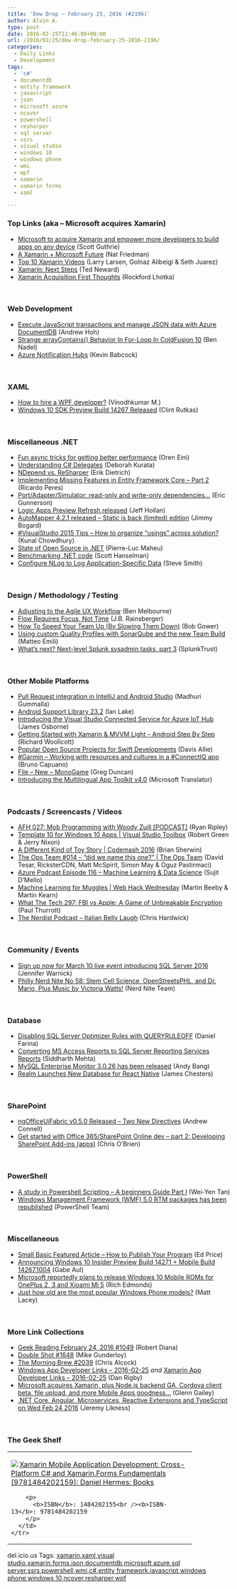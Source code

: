 ```yaml
---
title: 'Dew Drop – February 25, 2016 (#2196)'
author: Alvin A.
type: post
date: 2016-02-25T12:46:00+00:00
url: /2016/02/25/dew-drop-february-25-2016-2196/
categories:
  - Daily Links
  - Development
tags:
  - 'c#'
  - documentdb
  - entity framework
  - javascript
  - json
  - microsoft azure
  - ncover
  - powershell
  - resharper
  - sql server
  - ssrs
  - visual studio
  - windows 10
  - windows phone
  - wmi
  - wpf
  - xamarin
  - xamarin forms
  - xaml

---
```

### <a name="top"></a>Top Links (aka &#8211; Microsoft acquires Xamarin)

  * <a href="http://blogs.microsoft.com/blog/2016/02/24/microsoft-to-acquire-xamarin-and-empower-more-developers-to-build-apps-on-any-device/" target="_blank">Microsoft to acquire Xamarin and empower more developers to build apps on any device</a> (Scott Guthrie)
  * <a href="https://blog.xamarin.com/a-xamarin-microsoft-future/" target="_blank">A Xamarin + Microsoft Future</a> (Nat Friedman)
  * <a href="https://channel9.msdn.com/Blogs/C9Team/Top-10-Xamarin-Videos?WT.mc_id=DX_MVP4025064" target="_blank">Top 10 Xamarin Videos</a> (Larry Larsen, Golnaz Alibeigi & Seth Juarez)
  * <a href="http://blogs.tedneward.com/post/xamarin-next-steps/" target="_blank">Xamarin: Next Steps</a> (Ted Neward)
  * <a href="http://www.lhotka.net/weblog/XamarinAcquisitionFirstThoughts.aspx" target="_blank">Xamarin Acquisition First Thoughts</a> (Rockford Lhotka)

&nbsp;

### <a name="web"></a>Web Development

  * <a href="https://azure.microsoft.com/blog/execute-javascript-transactions-and-manage-json-data-with-azure-documentdb/" target="_blank">Execute JavaScript transactions and manage JSON data with Azure DocumentDB</a> (Andrew Hoh)
  * <a href="http://www.bennadel.com/blog/3031-strange-arraycontains-behavior-in-for-loop-in-coldfusion-10.htm" target="_blank">Strange arrayContains() Behavior In For-Loop In ColdFusion 10</a> (Ben Nadel)
  * <a href="http://blog.falafel.com/azure-notification-hubs/" target="_blank">Azure Notification Hubs</a> (Kevin Babcock)

&nbsp;

### <a name="silverlight"></a>XAML

  * <a href="http://feedproxy.google.com/~r/geekswithblogs/~3/bfNYUlxl1Qc/how-to-hire-a-wpf-developer.aspx" target="_blank">How to hire a WPF developer?</a> (Vinodhkumar M.)
  * <a href="http://blogs.windows.com/buildingapps/2016/02/24/windows-10-sdk-preview-build-14267-released/?WT.mc_id=DX_MVP4025064" target="_blank">Windows 10 SDK Preview Build 14267 Released</a> (Clint Rutkas)

&nbsp;

### <a name="dotnet"></a>Miscellaneous .NET

  * <a href="http://feedproxy.google.com/~r/AyendeRahien/~3/ltkhnQYprDo/fun-async-tricks-for-getting-better-performance" target="_blank">Fun async tricks for getting better performance</a> (Oren Eini)
  * <a href="http://blogs.msmvps.com/deborahk/understanding-c-delegates/" target="_blank">Understanding C# Delegates</a> (Deborah Kurata)
  * <a href="http://blog.ndepend.com/ndepend-vs-resharper/" target="_blank">NDepend vs. ReSharper</a> (Erik Dietrich)
  * <a href="http://weblogs.asp.net:80/ricardoperes/implementing-missing-features-in-entity-framework-core-part-2?WT.mc_id=DX_MVP4025064" target="_blank">Implementing Missing Features in Entity Framework Core – Part 2</a> (Ricardo Peres)
  * <a href="http://blogs.msdn.com/b/ericgu/archive/2016/02/24/port-adapter-simulator-read-only-and-write-only-dependencies.aspx?WT.mc_id=DX_MVP4025064" target="_blank">Port/Adapter/Simulator: read-only and write-only dependencies…</a> (Eric Gunnerson)
  * <a href="https://azure.microsoft.com/blog/logic-apps-preview-refresh-released/" target="_blank">Logic Apps Preview Refresh released</a> (Jeff Hollan)
  * <a href="http://feedproxy.google.com/~r/LosTechies/~3/zPHK-m0giZ0/" target="_blank">AutoMapper 4.2.1 released – Static is back (limited) edition</a> (Jimmy Bogard)
  * <a href="http://feedproxy.google.com/~r/kunal2383/~3/oFQ-etYBBcM/visual-studio-2015-organize-usings.html" target="_blank">#VisualStudio 2015 Tips &#8211; How to organize &#8220;usings&#8221; across solution?</a> (Kunal Chowdhury)
  * <a href="http://www.infoq.com/news/2016/02/dotnet-open-source?utm_campaign=infoq_content&utm_source=infoq&utm_medium=feed&utm_term=global" target="_blank">State of Open Source in .NET</a> (Pierre-Luc Maheu)
  * <a href="http://feeds.hanselman.com/~/140330658/0/scotthanselman~Benchmarking-NET-code.aspx" target="_blank">Benchmarking .NET code</a> (Scott Hanselman)
  * <a href="http://ardalis.com/configure-nlog-to-log-application-specific-data" target="_blank">Configure NLog to Log Application-Specific Data</a> (Steve Smith)

&nbsp;

### <a name="design"></a>Design / Methodology / Testing

  * <a href="https://www.thoughtworks.com/insights/blog/adjusting-agile-ux-workflow" target="_blank">Adjusting to the Agile UX Workflow</a> (Ben Melbourne)
  * <a href="http://blog.jbrains.ca/permalink/flow-requires-focus-not-time" target="_blank">Flow Requires Focus, Not Time</a> (J.B. Rainsberger)
  * <a href="http://simpleprogrammer.com/2016/02/24/how-to-speed-your-team-up-by-slowing-them-down/" target="_blank">How To Speed Your Team Up (By Slowing Them Down)</a> (Bob Gower)
  * <a href="http://feedproxy.google.com/~r/MattsAlmSpace/~3/qtY18SDrk2w/using-custom-quality-profiles-with.html" target="_blank">Using custom Quality Profiles with SonarQube and the new Team Build</a> (Matteo Emili)
  * <a href="http://blogs.splunk.com/2016/02/24/whats-next-next-level-splunk-sysadmin-tasks-part-3/" target="_blank">What’s next? Next-level Splunk sysadmin tasks, part 3</a> (SplunkTrust)

&nbsp;

### <a name="mobile"></a>Other Mobile Platforms

  * <a href="https://blogs.msdn.microsoft.com/visualstudioalm/2016/02/24/pull-request-integration-in-intellij-and-android-studio/" target="_blank">Pull Request integration in IntelliJ and Android Studio</a> (Madhuri Gummalla)
  * <a href="http://feedproxy.google.com/~r/blogspot/hsDu/~3/eEDeCvTDzIY/android-support-library-232.html" target="_blank">Android Support Library 23.2</a> (Ian Lake)
  * <a href="https://azure.microsoft.com/blog/visual-studio-connected-service-for-azure-iot-hub/" target="_blank">Introducing the Visual Studio Connected Service for Azure IoT Hub</a> (James Osborne)
  * <a href="http://thexamarinjournal.com/getting-started-with-xamarin-mvvm-light-android-step-by-step/" target="_blank">Getting Started with Xamarin & MVVM Light &#8211; Android Step By Step</a> (Richard Woollcott)
  * <a href="http://code.tutsplus.com/tutorials/popular-open-source-projects-for-swift-developments--cms-25990" target="_blank">Popular Open Source Projects for Swift Developments</a> (Davis Allie)
  * <a href="http://feedproxy.google.com/~r/elbruno/~3/g6x72hwzAJM/" target="_blank">#Garmin – Working with resources and cultures in a #ConnectIQ app</a> (Bruno Capuano)
  * <a href="https://channel9.msdn.com/coding4fun/blog/File-New-MonoGame?WT.mc_id=DX_MVP4025064" target="_blank">File &#8211; New &#8211; MonoGame</a> (Greg Duncan)
  * <a href="http://blogs.msdn.com/b/translation/archive/2016/02/24/introducing-the-multilingual-app-toolkit-v4-0.aspx?WT.mc_id=DX_MVP4025064" target="_blank">Introducing the Multilingual App Toolkit v4.0</a> (Microsoft Translator)

&nbsp;

### <a name="podcasts"></a>Podcasts / Screencasts / Videos

  * <a href="http://ryanripley.com/afh-027-mob-programming-with-woody-zuill-podcast/" target="_blank">AFH 027: Mob Programming with Woody Zuill [PODCAST]</a> (Ryan Ripley)
  * <a href="https://channel9.msdn.com/Shows/Visual-Studio-Toolbox/Template10-for-Windows-10-Apps?WT.mc_id=DX_MVP4025064" target="_blank">Template 10 for Windows 10 Apps | Visual Studio Toolbox</a> (Robert Green & Jerry Nixon)
  * <a href="https://channel9.msdn.com/Events/Seth-on-the-Road/Codemash-2016/A-Different-Kind-of-Toy-Story?WT.mc_id=DX_MVP4025064" target="_blank">A Different Kind of Toy Story | Codemash 2016</a> (Brian Sherwin)
  * <a href="https://channel9.msdn.com/Shows/The-Ops-Team/The-Ops-Team-014-did-we-name-this-one?WT.mc_id=DX_MVP4025064" target="_blank">The Ops Team #014 &#8211; &#8220;did we name this one?&#8221; | The Ops Team</a> (David Tesar, RicksterCDN, Matt McSpirit, Simon May & Oguz Pastirmaci)
  * <a href="http://azpodcast.azurewebsites.net/post/Episode-116-Machine-Learning-Data-Science" target="_blank">Azure Podcast Episode 116 &#8211; Machine Learning & Data Science</a> (Sujit D&#8217;Mello)
  * <a href="https://channel9.msdn.com/Shows/Web-Hack-Wednesday/Machine-Learning-for-Muggles?WT.mc_id=DX_MVP4025064" target="_blank">Machine Learning for Muggles | Web Hack Wednesday</a> (Martin Beeby & Martin Kearn)
  * <a href="https://www.thurrott.com/podcasts/64847/what-the-tech-297-fbi-vs-apple-a-game-of-unbreakable-encryption" target="_blank">What The Tech 297: FBI vs Apple; A Game of Unbreakable Encryption</a> (Paul Thurrott)
  * <a href="http://nerdist.libsyn.com/italian-belly-laugh" target="_blank">The Nerdist Podcast &#8211; Italian Belly Laugh</a> (Chris Hardwick)

&nbsp;

### <a name="events"></a>Community / Events

  * <a href="http://blogs.microsoft.com/firehose/2016/02/24/sign-up-now-for-march-10-live-event-introducing-sql-server-2016/" target="_blank">Sign up now for March 10 live event introducing SQL Server 2016</a> (Jennifer Warnick)
  * <a href="https://philadelphia.nerdnite.com/2016/02/24/nerd-nite-no-58-stem-cell-science-openstreetsphl-and-dr-mario-plus-music-by-victoria-watts/" target="_blank">Philly Nerd Nite No 58: Stem Cell Science, OpenStreetsPHL, and Dr. Mario, Plus Music by Victoria Watts!</a> (Nerd Nite Team)

&nbsp;

### <a name="sql"></a>Database

  * <a href="http://feedproxy.google.com/~r/MSSQLTips-LatestSqlServerTips/~3/YkPnoBWWlUc/tip.asp" target="_blank">Disabling SQL Server Optimizer Rules with QUERYRULEOFF</a> (Daniel Farina)
  * <a href="http://feedproxy.google.com/~r/MSSQLTips-LatestSqlServerTips/~3/ieTuLKSEV4I/tip.asp" target="_blank">Converting MS Access Reports to SQL Server Reporting Services Reports</a> (Siddharth Mehta)
  * <a href="https://blogs.oracle.com/mysqlenterprise/entry/mysql_enterprise_monitor_3_024" target="_blank">MySQL Enterprise Monitor 3.0.26 has been released</a> (Andy Bang)
  * <a href="http://www.infoq.com/news/2016/02/realm-react-native?utm_campaign=infoq_content&utm_source=infoq&utm_medium=feed&utm_term=global" target="_blank">Realm Launches New Database for React Native</a> (James Chesters)

&nbsp;

### <a name="sp"></a>SharePoint

  * <a href="http://feedproxy.google.com/~r/AndrewConnell/~3/itL1pm9H57A/ngofficeuifabric-v0-5-0-released-two-new-directives" target="_blank">ngOfficeUiFabric v0.5.0 Released &#8211; Two New Directives</a> (Andrew Connell)
  * <a href="http://feedproxy.google.com/~r/ChrisObrien/~3/EOg2lOD8sQs/get-started-office-365-sharepoint-online-apps-add-ins-with-azure-vm.html" target="_blank">Get started with Office 365/SharePoint Online dev – part 2: Developing SharePoint Add-ins (apps)</a> (Chris O&#8217;Brien)

&nbsp;

### <a name="ps"></a>PowerShell

  * <a href="http://powershell.org/wp/2016/02/25/a-study-in-powershell-scripting-a-beginners-guide-part-i/" target="_blank">A study in Powershell Scripting – A beginners Guide Part I</a> (Wei-Yen Tan)
  * <a href="https://blogs.msdn.microsoft.com/powershell/2016/02/24/windows-management-framework-wmf-5-0-rtm-packages-has-been-republished/" target="_blank">Windows Management Framework (WMF) 5.0 RTM packages has been republished</a> (PowerShell Team)

&nbsp;

### <a name="misc"></a>Miscellaneous

  * <a href="http://blogs.msdn.com/b/smallbasic/archive/2016/02/24/small-basic-featured-article-how-to-publish-your-program.aspx?WT.mc_id=DX_MVP4025064" target="_blank">Small Basic Featured Article &#8211; How to Publish Your Program</a> (Ed Price)
  * <a href="https://blogs.windows.com/windowsexperience/2016/02/24/announcing-windows-10-insider-preview-build-14271-mobile-build-14267-1004/?WT.mc_id=DX_MVP4025064" target="_blank">Announcing Windows 10 Insider Preview Build 14271 + Mobile Build 14267.1004</a> (Gabe Aul)
  * <a href="http://feedproxy.google.com/~r/wmexperts/~3/TWKyf2Fi6-w/story01.htm" target="_blank">Microsoft reportedly plans to release Windows 10 Mobile ROMs for OnePlus 2, 3 and Xioami Mi 5</a> (Rich Edmonds)
  * <a href="http://feedproxy.google.com/~r/MattLacey/~3/CcrPGra4ids/just-how-old-are-most-popular-windows.html" target="_blank">Just how old are the most popular Windows Phone models?</a> (Matt Lacey)

&nbsp;

### <a name="links"></a>More Link Collections

  * <a href="http://feeds.regulargeek.com/~r/RegularGeek/~3/qppQOH8Q0qU/" target="_blank">Geek Reading February 24, 2016 #1049</a> (Robert Diana)
  * <a href="http://afreshcup.com/home/2016/2/24/double-shot-1648.html" target="_blank">Double Shot #1648</a> (Mike Gunderloy)
  * <a href="http://feedproxy.google.com/~r/ReflectivePerspective/~3/DpEMjGCTd9g/" target="_blank">The Morning Brew #2039</a> (Chris Alcock)
  * <a href="http://windowsappdev.com/2016/02/windows-app-developer-links-2016-02-25/" target="_blank">Windows App Developer Links &#8211; 2016-02-25</a> _and_ <a href="http://allaboutxamarin.com/2016/02/xamarin-app-developer-links-2016-02-25/" target="_blank">Xamarin App Developer Links &#8211; 2016-02-25</a> (Dan Rigby)
  * <a href="http://blogs.msdn.com/b/writingdata_services/archive/2016/02/24/microsoft-acquires-xamarin-plus-node-js-backend-ga-cordova-client-beta-file-upload-and-more-mobile-apps-goodness.aspx?WT.mc_id=DX_MVP4025064" target="_blank">Microsoft acquires Xamarin, plus Node.js backend GA, Cordova client beta, file upload, and more Mobile Apps goodness…</a> (Glenn Gailey)
  * <a href="http://feedproxy.google.com/~r/CSharperImage/~3/3jCiuFmE3FA/net-core-angular-microservices-reactive.html" target="_blank">.NET Core, Angular, Microservices, Reactive Extensions and TypeScript on Wed Feb 24 2016</a> (Jeremy Likness)

&nbsp;

### <a name="shelf"></a>The Geek Shelf

<div id="scid:7dc1bd33-94bd-46fd-a20b-0131235bcd47:3884438e-1c0d-4062-89d5-219b19d220b6" class="wlWriterEditableSmartContent" style="float: none; padding-bottom: 0px; padding-top: 0px; padding-left: 0px; margin: 0px; display: inline; padding-right: 0px">
  <table cellspacing="0" cellpadding="2" width="400" border="0" unselectable="on">
    <tr>
      <td valign="top" width="400">
        <p>
          <a title="Xamarin Mobile Application Development: Cross-Platform C# and Xamarin.Forms Fundamentals (9781484202159): Daniel Hermes: Books" href="http://www.amazon.com/exec/obidos/ASIN/1484202155/amavin-20"><img data-recalc-dims="1" decoding="async" src="https://i0.wp.com/images.amazon.com/images/P/1484202155.01.MZZZZZZZ.jpg?w=660" border="0" align="left" style="float:left" />Xamarin Mobile Application Development: Cross-Platform C# and Xamarin.Forms Fundamentals (9781484202159): Daniel Hermes: Books</a>
        </p>
        
        <p>
          <b>ISBN</b>: 1484202155<br /><b>ISBN-13</b>: 9781484202159
        </p>
      </td>
    </tr>
  </table>
</div>

<div id="scid:0767317B-992E-4b12-91E0-4F059A8CECA8:902df8a3-6b7e-464e-b187-958a4714ac97" class="wlWriterEditableSmartContent" style="float: none; padding-bottom: 0px; padding-top: 0px; padding-left: 0px; margin: 0px; display: inline; padding-right: 0px">
  del.icio.us Tags: <a href="http://del.icio.us/popular/xamarin" rel="tag">xamarin</a>,<a href="http://del.icio.us/popular/xaml" rel="tag">xaml</a>,<a href="http://del.icio.us/popular/visual+studio" rel="tag">visual studio</a>,<a href="http://del.icio.us/popular/xamarin.forms" rel="tag">xamarin.forms</a>,<a href="http://del.icio.us/popular/json" rel="tag">json</a>,<a href="http://del.icio.us/popular/documentdb" rel="tag">documentdb</a>,<a href="http://del.icio.us/popular/microsoft+azure" rel="tag">microsoft azure</a>,<a href="http://del.icio.us/popular/sql+server" rel="tag">sql server</a>,<a href="http://del.icio.us/popular/ssrs" rel="tag">ssrs</a>,<a href="http://del.icio.us/popular/powershell" rel="tag">powershell</a>,<a href="http://del.icio.us/popular/wmi" rel="tag">wmi</a>,<a href="http://del.icio.us/popular/c%23" rel="tag">c#</a>,<a href="http://del.icio.us/popular/entity+framework" rel="tag">entity framework</a>,<a href="http://del.icio.us/popular/javascript" rel="tag">javascript</a>,<a href="http://del.icio.us/popular/windows+phone" rel="tag">windows phone</a>,<a href="http://del.icio.us/popular/windows+10" rel="tag">windows 10</a>,<a href="http://del.icio.us/popular/ncover" rel="tag">ncover</a>,<a href="http://del.icio.us/popular/resharper" rel="tag">resharper</a>,<a href="http://del.icio.us/popular/wpf" rel="tag">wpf</a>
</div>